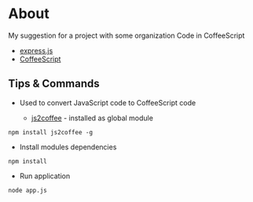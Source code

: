 # About

My suggestion for a project with some organization
Code in CoffeeScript

* [express.js](http://expressjs.com/)
* [CoffeeScript](http://coffeescript.org/)

## Tips & Commands

* Used to convert JavaScript code to CoffeeScript code

  * [js2coffee](http://js2coffee.org/) - installed as global module

```
npm install js2coffee -g
```

* Install modules dependencies

```
npm install
```

* Run application

```
node app.js
```
